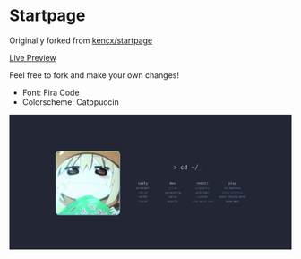 # Startpage

Originally forked from [kencx/startpage](https://github.com/kencx/startpage)

[Live Preview](https://crypticspaghettiyl.github.io/startpage/)

Feel free to fork and make your own changes!

- Font: Fira Code
- Colorscheme: Catppuccin

![startpage](startpage.png)

